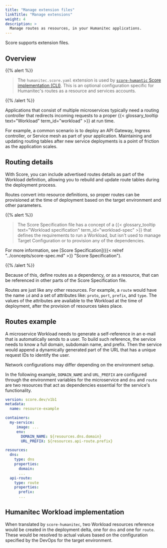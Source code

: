 ```yaml
---
title: "Manage extension files"
linkTitle: "Manage extensions"
weight: 4
description: >
  Manage routes as resources, in your Humanitec applications.
---
```


Score supports extension files.

## Overview

{{% alert %}}

> The `humanitec.score.yaml` extension is used by [`score-humantic` Score implementation (CLI)](https://github.com/score-spec/score-humanitec). This is an optional configuration specific for Humanitec's routes as a resource and services accounts.

{{% /alert %}}

<!-- Routes Management in Applications -->

Applications that consist of multiple microservices typically need a routing controller that redirects incoming requests to a proper {{< glossary_tooltip text="Workload" term_id="workload" >}} at run time.

For example, a common scenario is to deploy an API Gateway, Ingress controller, or Service mesh as part of your application.
Maintaining and updating routing tables after new service deployments is a point of friction as the application scales.

## Routing details

With Score, you can include advertised routes details as part of the Workload definition, allowing you to rebuild and update route tables during the deployment process.

Routes convert into resource definitions, so proper routes can be provisioned at the time of deployment based on the target environment and other parameters.

{{% alert %}}

> The Score Specification file has a concept of a {{< glossary_tooltip text="Workload specification" term_id="workload-spec" >}} that defines the requirements to run a Workload, but isn't used to manage Target Configuration or to provision any of the dependencies.

For more information, see [Score Specification]({{< relref "../concepts/score-spec.md" >}} "Score Specification").

{{% /alert %}}

Because of this, define routes as a dependency, or as a resource, that can be referenced in other parts of the Score Specification file.

Routes are just like any other resources. For example, a `route` would have the name `id` and a set of attributes like: `proto`, `port`, `prefix`, and `type`.
The values of the attributes are available to the Workload at the time of deployment, after the provision of resources takes place.

## Routes example

A microservice Workload needs to generate a self-reference in an e-mail that is automatically sends to a user.
To build such reference, the service needs to know a full domain, subdomain name, and prefix. Then the service would append a dynamically generated part of the URL that has a unique request IDs to identify the user.

Network configurations may differ depending on the environment setup.

In the following example, `DOMAIN_NAME` and `URL_PREFIX` are configured through the environment variables for the microservice and `dns` and `route` are two resources that act as dependencies essential for the service's functionality.

```yaml
version: score.dev/v1b1
metadata:
  name: resource-example

containers:
  my-service:
     image: ...
     env:
       DOMAIN_NAME: ${resources.dns.domain}
       URL_PREFIX: ${resources.api-route.prefix}

resources:
  dns:
    type: dns
    properties:
      domain:
      ...
  api-route:
    type: route
    properties:
      prefix:
      ...
```

## Humanitec Workload implementation

When translated by `score-humanitec`, two Workload resources reference would be created in the deployment delta, one for `dns` and one for `route`. These would be resolved to actual values based on the configuration specified by the DevOps for the target environment.
